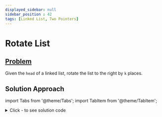 ```yaml
---
displayed_sidebar: null
sidebar_position : 42
tags: [Linked List, Two Pointers]
---
```


# Rotate List

## [Problem](https://leetcode.com/problems/rotate-list/)

<p>Given the <code>head</code> of a linked&nbsp;list, rotate the list to the right by <code>k</code> places.</p>

## Solution Approach


import Tabs from '@theme/Tabs';
import TabItem from '@theme/TabItem';

<details><summary>Click - to see solution code</summary>

<Tabs>
<TabItem value="cpp" label="C++">

```cpp
class Solution {
   public:
    ListNode* rotateRight(ListNode* head, int k) {
        ListNode* temp = head;
        if (!head) return head;
        int n = 1;
        while (temp->next) {
            n++;
            temp = temp->next;
        }
        if (k % n == 0) return head;
        k = k % n;
        temp->next = head;
        temp = head;
        int cnt = 1;
        while (cnt < n - k) {
            cnt++;
            temp = temp->next;
        }
        ListNode* newhead = temp->next;
        temp->next = NULL;
        return newhead;
    }
};

```
</TabItem>
</Tabs>

</details>
